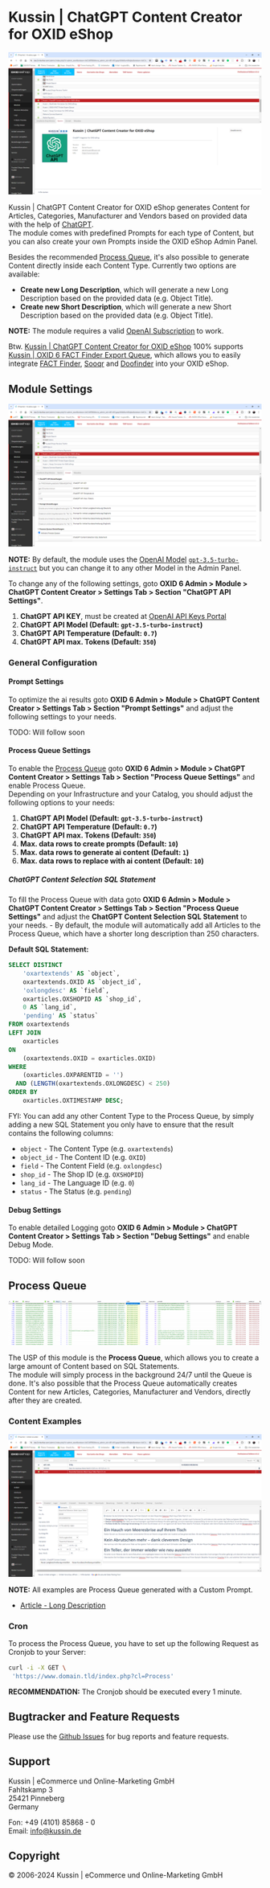 # Kussin | ChatGPT Content Creator for OXID eShop

![OXID 6 Admin > Module > ChatGPT Content Creator > Main Tab](docs/img/Module_ChatGPT_Main.png)

Kussin | ChatGPT Content Creator for OXID eShop generates Content for Articles, Categories, Manufacturer and Vendors
based on provided data with the help of [ChatGPT](https://chat.openai.com/).<br>
The module comes with predefined Prompts for each type of Content, but you can also create your own Prompts inside the
OXID eShop Admin Panel.

Besides the recommended [Process Queue](https://github.com/kussin/OxidChatGptContentCreator/blob/dev/USER_GUIDE.md#process-queue), 
it's also possible to generate Content directly inside each Content Type. Currently two options are available:

* **Create new Long Description**, which will generate a new Long Description based on the provided data (e.g. Object Title).
* **Create new Short Description**, which will generate a new Short Description based on the provided data (e.g. Object Title).

**NOTE:** The module requires a valid [OpenAI Subscription](https://platform.openai.com/) to work.

Btw. [Kussin | ChatGPT Content Creator for OXID eShop](https://github.com/kussin/OxidChatGptContentCreator) 100% supports
[Kussin | OXID 6 FACT Finder Export Queue](https://github.com/kussin/OxidFactFinderExportQueue), which allows you to 
easily integrate [FACT Finder](https://www.fact-finder.de/), [Sooqr](https://www.sooqr.com/) and [Doofinder](https://www.doofinder.com/) 
into your OXID eShop.

## Module Settings

![OXID 6 Admin > Module > ChatGPT Content Creator > Settings Tab](docs/img/Module_ChatGPT_Settings.png)

**NOTE:** By default, the module uses the [OpenAI Model](https://platform.openai.com/docs/models) [`gpt-3.5-turbo-instruct`](https://platform.openai.com/docs/models/gpt-3-5)
but you can change it to any other Model in the Admin Panel.

To change any of the following settings, goto **OXID 6 Admin > Module > ChatGPT Content Creator > Settings Tab > Section "ChatGPT API Settings"**.

1. **ChatGPT API KEY**, must be created at [OpenAI API Keys Portal](https://platform.openai.com/api-keys)
2. **ChatGPT API Model (Default: `gpt-3.5-turbo-instruct`)**
3. **ChatGPT API Temperature (Default: `0.7`)**
4. **ChatGPT API max. Tokens (Default: `350`)**

### General Configuration

#### Prompt Settings

To optimize the ai results goto **OXID 6 Admin > Module > ChatGPT Content Creator > Settings Tab > Section "Prompt Settings"**
and adjust the following settings to your needs.

TODO: Will follow soon

#### Process Queue Settings

To enable the [Process Queue](https://github.com/kussin/OxidChatGptContentCreator/blob/dev/USER_GUIDE.md#process-queue)
goto **OXID 6 Admin > Module > ChatGPT Content Creator > Settings Tab > Section "Process Queue Settings"** and enable 
Process Queue.<br>
Depending on your Infrastructure and your Catalog, you should adjust the following options to your needs:

1. **ChatGPT API Model (Default: `gpt-3.5-turbo-instruct`)**
2. **ChatGPT API Temperature (Default: `0.7`)**
3. **ChatGPT API max. Tokens (Default: `350`)**
4. **Max. data rows to create prompts (Default: `10`)**
5. **Max. data rows to generate ai content (Default: `1`)**
6. **Max. data rows to replace with ai content (Default: `10`)**

##### ChatGPT Content Selection SQL Statement

To fill the Process Queue with data goto **OXID 6 Admin > Module > ChatGPT Content Creator > Settings Tab > Section "Process Queue Settings"**
and adjust the **ChatGPT Content Selection SQL Statement** to your needs. - By default, the module will automatically add
all Articles to the Process Queue, which have a shorter long description than 250 characters.

**Default SQL Statement:**

```sql
SELECT DISTINCT 
    'oxartextends' AS `object`,
    oxartextends.OXID AS `object_id`,
    'oxlongdesc' AS `field`,
    oxarticles.OXSHOPID AS `shop_id`,
    0 AS `lang_id`,
    'pending' AS `status`
FROM oxartextends
LEFT JOIN 
    oxarticles 
ON 
    (oxartextends.OXID = oxarticles.OXID)
WHERE 
    (oxarticles.OXPARENTID = '')
  AND (LENGTH(oxartextends.OXLONGDESC) < 250)
ORDER BY 
    oxarticles.OXTIMESTAMP DESC;
```

FYI: You can add any other Content Type to the Process Queue, by simply adding a new SQL Statement you only have to ensure
that the result contains the following columns:

* `object` - The Content Type (e.g. `oxartextends`)
* `object_id` - The Content ID (e.g. `OXID`)
* `field` - The Content Field (e.g. `oxlongdesc`)
* `shop_id` - The Shop ID (e.g. `OXSHOPID`)
* `lang_id` - The Language ID (e.g. `0`)
* `status` - The Status (e.g. `pending`)

#### Debug Settings

To enable detailed Logging goto **OXID 6 Admin > Module > ChatGPT Content Creator > Settings Tab > Section "Debug Settings"**
and enable Debug Mode.

TODO: Will follow soon

## Process Queue

![OXID 6 Database > Table `kussin_chatgpt_content_creator_queue`](docs/img/Module_ChatGPT_Queue.png)

The USP of this module is the **Process Queue**, which allows you to create a large amount of Content based on SQL Statements.<br>
The module will simply process in the background 24/7 until the Queue is done. It's also possible that the Process Queue
automatically creates Content for new Articles, Categories, Manufacturer and Vendors, directly after they are created.

### Content Examples

![OXID 6 Admin > Manage Articles > Articles > Main Tab > WYSIWYG](docs/img/Module_ChatGPT_Description.png)

**NOTE:** All examples are Process Queue generated with a Custom Prompt.

* [Article - Long Description](docs/examples/oxartextends_oxlongdesc.html)

### Cron

To process the Process Queue, you have to set up the following Request as Cronjob to your Server:

```bash
curl -i -X GET \
 'https://www.domain.tld/index.php?cl=Process'
```

**RECOMMENDATION:** The Cronjob should be executed every 1 minute.

## Bugtracker and Feature Requests

Please use the [Github Issues](https://github.com/kussin/OxidChatGptContentCreator/issues) for bug reports and feature requests.

## Support

Kussin | eCommerce und Online-Marketing GmbH<br>
Fahltskamp 3<br>
25421 Pinneberg<br>
Germany

Fon: +49 (4101) 85868 - 0<br>
Email: info@kussin.de

## Copyright

&copy; 2006-2024 Kussin | eCommerce und Online-Marketing GmbH